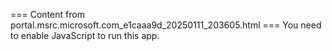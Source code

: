 === Content from portal.msrc.microsoft.com_e1caaa9d_20250111_203605.html ===
You need to enable JavaScript to run this app.
